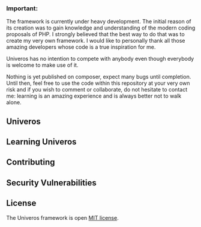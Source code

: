 ### Important: 
The framework is currently under heavy development. The initial reason of its creation was to gain knowledge and understanding of the modern coding proposals of PHP. I strongly believed that the best way to do that was to create my very own framework. I would like to personally thank all those amazing developers whose code is a true inspiration for me. 

Univeros has no intention to compete with anybody even though everybody is welcome to make use of it. 

Nothing is yet published on composer, expect many bugs until completion. Until then, feel free to use the code within this repository at your very own risk and if you wish to comment or collaborate, do not hesitate to contact me: learning is an amazing experience and is always better not to walk alone. 

## Univeros

## Learning Univeros

## Contributing

## Security Vulnerabilities

## License

The Univeros framework is open [MIT license](http://opensource.org/licenses/MIT).
